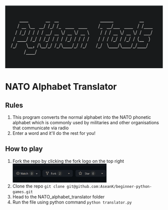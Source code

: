<p align="center">
  <a href="https://github.com/AseanK/beginner-python-games" target="_blank">
    <img src="../../images/tools_logo.png" width = "2560px" height = "200px">
  </a>
</p>

# NATO Alphabet Translator
<!-- Game Rules -->
## Rules
1. This program converts the normal alphabet into the NATO phonetic alphabet which is commonly used by militaries and other organisations that communicate via radio
2. Enter a word and it'll do the rest for you!

## How to play
1. Fork the repo by clicking the fork logo on the top right <img src="../../images/fork.png" width="300" height="60">
2. Clone the repo `git clone git@github.com:AseanK/beginner-python-games.git`
3. Head to the NATO_alphabet_translator folder
4. Run the file using python command `python translator.py`